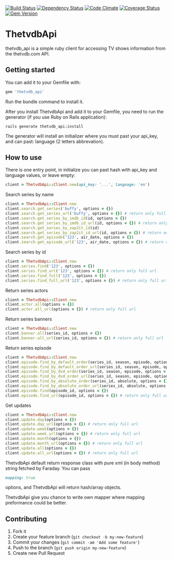 [![Build Status](https://travis-ci.org/wafcio/thetvdb_api.png?branch=master)](https://travis-ci.org/wafcio/thetvdb_api)
[![Dependency Status](https://gemnasium.com/wafcio/thetvdb_api.png)](https://gemnasium.com/wafcio/thetvdb_api)
[![Code Climate](https://codeclimate.com/github/wafcio/thetvdb_api.png)](https://codeclimate.com/github/wafcio/thetvdb_api)
[![Coverage Status](https://coveralls.io/repos/wafcio/thetvdb_api/badge.png)](https://coveralls.io/r/wafcio/thetvdb_api)
[![Gem Version](https://badge.fury.io/rb/thetvdb_api.png)](http://badge.fury.io/rb/thetvdb_api)

# ThetvdbApi

thetvdb_api is a simple ruby client for accessing TV shows information from the thetvdb.com API.

## Getting started

You can add it to your Gemfile with:

```ruby
gem 'thetvdb_api'
```

Run the bundle command to install it.

After you install ThetvdbApi and add it to your Gemfile, you need to run the generator (if you use Ruby on Rails application):

```console
rails generate thetvdb_api:install
```

The generator will install an initializer where you must past your api_key, and can past: language (2 letters abbrevation).

## How to use

There is one entry point, in initialize you can past hash with api_key and language values, or leave empty:

```ruby
client = ThetvdbApi::Client.new(api_key: '...', language: 'en')
```

Search series by name

```ruby
client = ThetvdbApi::Client.new
client.search.get_series('buffy', options = {})
client.search.get_series_url('buffy', options = {}) # return only full url
client.search.get_series_by_imdb_id(id, options = {})
client.search.get_series_by_imdb_id_url(id, options = {}) # return only full url
client.search.get_series_by_zap2it_id(id)
client.search.get_series_by_zap2it_id_url(id, options = {}) # return only full url
client.search.get_episode('123', air_date, options = {})
client.search.get_episode_url('123', air_date, options = {}) # return only full url
```

Search series by id

```ruby
client = ThetvdbApi::Client.new
client.series.find('123', options = {})
client.series.find_url('123', options = {}) # return only full url
client.series.find_full('123', options = {})
client.series.find_full_url('123', options = {}) # return only full url
```

Return series actors

```ruby
client = ThetvdbApi::Client.new
client.actor.all(options = {})
client.actor.all_url(options = {}) # return only full url
```

Return series banners

```ruby
client = ThetvdbApi::Client.new
client.banner.all(series_id, options = {})
client.banner.all_url(series_id, options = {}) # return only full url
```

Return series episode

```ruby
client = ThetvdbApi::Client.new
client.episode.find_by_default_order(series_id, season, episode, options = {})
client.episode.find_by_default_order_url(series_id, season, episode, options = {}) # return only full url
client.episode.find_by_dvd_order(series_id, season, episode, options = {})
client.episode.find_by_dvd_order_url(series_id, season, episode, options = {}) # return only full url
client.episode.find_by_absolute_order(series_id, absolute, options = {})
client.episode.find_by_absolute_order_url(series_id, absolute, options = {}) # return only full url
client.episode.find(episode_id, options = {})
client.episode.find_url(episode_id, options = {}) # return only full url
```

Get updates

```ruby
client = ThetvdbApi::Client.new
client.update.day(options = {})
client.update.day_url(options = {}) # return only full url
client.update.week(options = {})
client.update.week_url(options = {}) # return only full url
client.update.month(options = {})
client.update.month_url(options = {}) # return only full url
client.update.all(options = {})
client.update.all_url(options = {}) # return only full url
```

ThetvdbApi default return response class with pure xml (in body method) string fetched by Faraday. You can pass

```ruby
mapping: true
```

options, and ThetvdbApi will return hash/array objects.

ThetvdbApi give you chance to write own mapper where mapping preformance could be better.

## Contributing

1. Fork it
2. Create your feature branch (`git checkout -b my-new-feature`)
3. Commit your changes (`git commit -am 'Add some feature'`)
4. Push to the branch (`git push origin my-new-feature`)
5. Create new Pull Request
